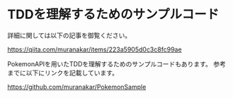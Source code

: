 # TDDを理解するためのサンプルコード

詳細に関しては以下の記事を御覧ください。

https://qiita.com/muranakar/items/223a5905d0c3c8fc99ae

PokemonAPIを用いたTDDを理解するためのサンプルコードもあります。
参考までに以下にリンクを記載しています。

https://github.com/muranakar/PokemonSample
